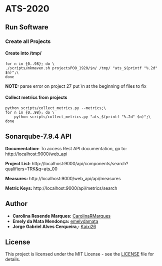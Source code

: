 # ATS-2020

## Run Software

### Create all Projects

#### Create into /tmp/

```
for n in {0..98}; do \
./scripts/mkmaven.sh projectsPOO_1920/$n/ /tmp/ "ats_$(printf "%.2d" $n)";\
done
```

**NOTE:** parse error on project 27 put \n at the beginning of files to fix

#### Collect metrics from projects

```
python scripts/collect_metrics.py --metrics;\
for n in {0..98}; do \
    python scripts/collect_metrics.py "ats_$(printf "%.2d" $n)";\
done
```

## Sonarqube-7.9.4 API 
**Documentation:** To access Rest API documentation, go to: http://localhost:9000/web_api

**Project List:** http://localhost:9000/api/components/search?qualifiers=TRK&q=ats_00

**Measures:** http://localhost:9000/web_api/api/measures

**Metric Keys:** http://localhost:9000/api/metrics/search

## Author

-   **Carolina Resende Marques:** [CarolinaRMarques](https://github.com/CarolinaRMarques)
-   **Emely da Mata Mendonça:** [emelydamata](https://github.com/emelydamata)
-   **Jorge Gabriel Alves Cerqueira,:** [Kaixi26](https://github.com/Kaixi26)

## License

This project is licensed under the MIT License - see the [LICENSE](LICENSE) file for details.
